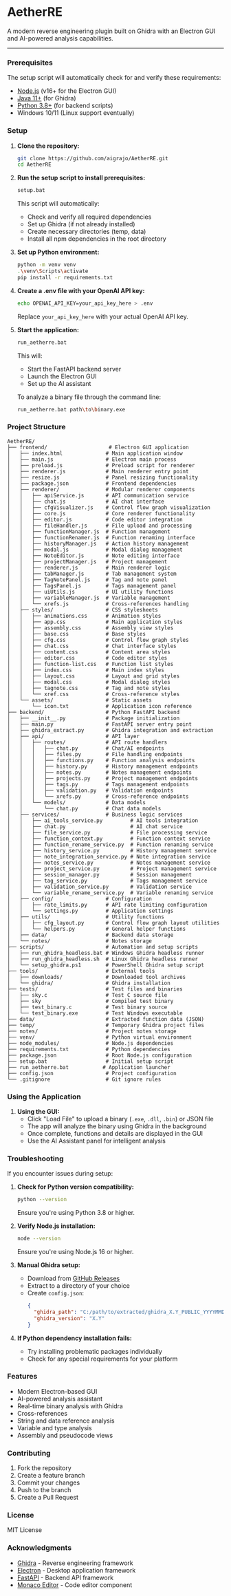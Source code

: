 # AetherRE

A modern reverse engineering plugin built on Ghidra with an Electron GUI and AI-powered analysis capabilities.

---

### Prerequisites

The setup script will automatically check for and verify these requirements:

- [Node.js](https://nodejs.org/) (v16+ for the Electron GUI)
- [Java 11+](https://adoptium.net/) (for Ghidra)
- [Python 3.8+](https://www.python.org/) (for backend scripts)
- Windows 10/11 (Linux support eventually)

### Setup

1. **Clone the repository:**
   ```sh
   git clone https://github.com/aigrajo/AetherRE.git
   cd AetherRE
   ```

2. **Run the setup script to install prerequisites:**
   ```sh
   setup.bat
   ```
   This script will automatically:
   - Check and verify all required dependencies
   - Set up Ghidra (if not already installed)
   - Create necessary directories (temp, data)
   - Install all npm dependencies in the root directory

3. **Set up Python environment:**
   ```sh
   python -m venv venv
   .\venv\Scripts\activate
   pip install -r requirements.txt
   ```

4. **Create a .env file with your OpenAI API key:**
   ```sh
   echo OPENAI_API_KEY=your_api_key_here > .env
   ```
   Replace `your_api_key_here` with your actual OpenAI API key.

5. **Start the application:**
   ```sh
   run_aetherre.bat
   ```
   This will:
   - Start the FastAPI backend server
   - Launch the Electron GUI
   - Set up the AI assistant

   To analyze a binary file through the command line:
   ```sh
   run_aetherre.bat path\to\binary.exe
   ```

### Project Structure

```
AetherRE/
├── frontend/                    # Electron GUI application
│   ├── index.html              # Main application window
│   ├── main.js                 # Electron main process
│   ├── preload.js              # Preload script for renderer
│   ├── renderer.js             # Main renderer entry point
│   ├── resize.js               # Panel resizing functionality
│   ├── package.json            # Frontend dependencies
│   ├── renderer/               # Modular renderer components
│   │   ├── apiService.js       # API communication service
│   │   ├── chat.js             # AI chat interface
│   │   ├── cfgVisualizer.js    # Control flow graph visualization
│   │   ├── core.js             # Core renderer functionality
│   │   ├── editor.js           # Code editor integration
│   │   ├── fileHandler.js      # File upload and processing
│   │   ├── functionManager.js  # Function management
│   │   ├── functionRenamer.js  # Function renaming interface
│   │   ├── historyManager.js   # Action history management
│   │   ├── modal.js            # Modal dialog management
│   │   ├── NoteEditor.js       # Note editing interface
│   │   ├── projectManager.js   # Project management
│   │   ├── renderer.js         # Main renderer logic
│   │   ├── tabManager.js       # Tab management system
│   │   ├── TagNotePanel.js     # Tag and note panel
│   │   ├── TagsPanel.js        # Tags management panel
│   │   ├── uiUtils.js          # UI utility functions
│   │   ├── variableManager.js  # Variable management
│   │   └── xrefs.js            # Cross-references handling
│   ├── styles/                 # CSS stylesheets
│   │   ├── animations.css      # Animation styles
│   │   ├── app.css             # Main application styles
│   │   ├── assembly.css        # Assembly view styles
│   │   ├── base.css            # Base styles
│   │   ├── cfg.css             # Control flow graph styles
│   │   ├── chat.css            # Chat interface styles
│   │   ├── content.css         # Content area styles
│   │   ├── editor.css          # Code editor styles
│   │   ├── function-list.css   # Function list styles
│   │   ├── index.css           # Main index styles
│   │   ├── layout.css          # Layout and grid styles
│   │   ├── modal.css           # Modal dialog styles
│   │   ├── tagnote.css         # Tag and note styles
│   │   └── xref.css            # Cross-reference styles
│   └── assets/                 # Static assets
│       └── icon.txt            # Application icon reference
├── backend/                    # Python FastAPI backend
│   ├── __init__.py             # Package initialization
│   ├── main.py                 # FastAPI server entry point
│   ├── ghidra_extract.py       # Ghidra integration and extraction
│   ├── api/                    # API layer
│   │   ├── routes/             # API route handlers
│   │   │   ├── chat.py         # Chat/AI endpoints
│   │   │   ├── files.py        # File handling endpoints
│   │   │   ├── functions.py    # Function analysis endpoints
│   │   │   ├── history.py      # History management endpoints
│   │   │   ├── notes.py        # Notes management endpoints
│   │   │   ├── projects.py     # Project management endpoints
│   │   │   ├── tags.py         # Tags management endpoints
│   │   │   ├── validation.py   # Validation endpoints
│   │   │   └── xrefs.py        # Cross-reference endpoints
│   │   └── models/             # Data models
│   │       └── chat.py         # Chat data models
│   ├── services/               # Business logic services
│   │   ├── ai_tools_service.py         # AI tools integration
│   │   ├── chat.py                     # AI chat service
│   │   ├── file_service.py             # File processing service
│   │   ├── function_context.py         # Function context service
│   │   ├── function_rename_service.py  # Function renaming service
│   │   ├── history_service.py          # History management service
│   │   ├── note_integration_service.py # Note integration service
│   │   ├── notes_service.py            # Notes management service
│   │   ├── project_service.py          # Project management service
│   │   ├── session_manager.py          # Session management
│   │   ├── tag_service.py              # Tags management service
│   │   ├── validation_service.py       # Validation service
│   │   └── variable_rename_service.py  # Variable renaming service
│   ├── config/                 # Configuration
│   │   ├── rate_limits.py      # API rate limiting configuration
│   │   └── settings.py         # Application settings
│   ├── utils/                  # Utility functions
│   │   ├── cfg_layout.py       # Control flow graph layout utilities
│   │   └── helpers.py          # General helper functions
│   ├── data/                   # Backend data storage
│   └── notes/                  # Notes storage
├── scripts/                    # Automation and setup scripts
│   ├── run_ghidra_headless.bat # Windows Ghidra headless runner
│   ├── run_ghidra_headless.sh  # Linux Ghidra headless runner
│   └── setup_ghidra.ps1        # PowerShell Ghidra setup script
├── tools/                      # External tools
│   ├── downloads/              # Downloaded tool archives
│   └── ghidra/                 # Ghidra installation
├── tests/                      # Test files and binaries
│   ├── sky.c                   # Test C source file
│   ├── sky                     # Compiled test binary
│   ├── test_binary.c           # Test binary source
│   └── test_binary.exe         # Test Windows executable
├── data/                       # Extracted function data (JSON)
├── temp/                       # Temporary Ghidra project files
├── notes/                      # Project notes storage
├── venv/                       # Python virtual environment
├── node_modules/               # Node.js dependencies
├── requirements.txt            # Python dependencies
├── package.json                # Root Node.js configuration
├── setup.bat                   # Initial setup script
├── run_aetherre.bat           # Application launcher
├── config.json                 # Project configuration
└── .gitignore                  # Git ignore rules
```

### Using the Application

1. **Using the GUI:**
   - Click "Load File" to upload a binary (`.exe`, `.dll`, `.bin`) or JSON file
   - The app will analyze the binary using Ghidra in the background
   - Once complete, functions and details are displayed in the GUI
   - Use the AI Assistant panel for intelligent analysis

### Troubleshooting

If you encounter issues during setup:

1. **Check for Python version compatibility:**
   ```sh
   python --version
   ```
   Ensure you're using Python 3.8 or higher.

2. **Verify Node.js installation:**
   ```sh
   node --version
   ```
   Ensure you're using Node.js 16 or higher.

3. **Manual Ghidra setup:**
   - Download from [GitHub Releases](https://github.com/NationalSecurityAgency/ghidra/releases)
   - Extract to a directory of your choice
   - Create `config.json`:
     ```json
     {
       "ghidra_path": "C:/path/to/extracted/ghidra_X.Y_PUBLIC_YYYYMMDD",
       "ghidra_version": "X.Y"
     }
     ```

4. **If Python dependency installation fails:**
   - Try installing problematic packages individually
   - Check for any special requirements for your platform

### Features

- Modern Electron-based GUI 
- AI-powered analysis assistant
- Real-time binary analysis with Ghidra
- Cross-references
- String and data reference analysis
- Variable and type analysis
- Assembly and pseudocode views

### Contributing

1. Fork the repository
2. Create a feature branch
3. Commit your changes
4. Push to the branch
5. Create a Pull Request

### License

MIT License

### Acknowledgments

- [Ghidra](https://github.com/NationalSecurityAgency/ghidra) - Reverse engineering framework
- [Electron](https://www.electronjs.org/) - Desktop application framework
- [FastAPI](https://fastapi.tiangolo.com/) - Backend API framework
- [Monaco Editor](https://microsoft.github.io/monaco-editor/) - Code editor component
